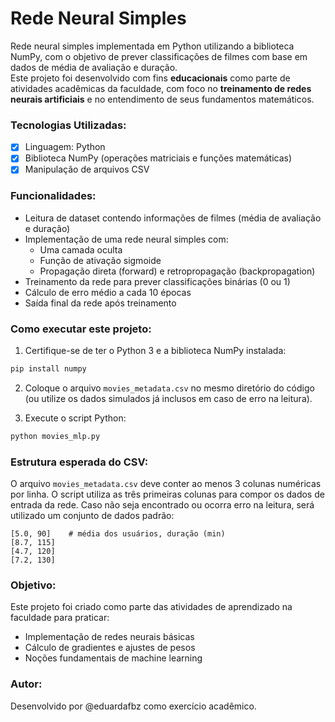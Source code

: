 # Rede Neural Simples

Rede neural simples implementada em Python utilizando a biblioteca NumPy, com o objetivo de prever classificações de filmes com base em dados de média de avaliação e duração.  
Este projeto foi desenvolvido com fins **educacionais** como parte de atividades acadêmicas da faculdade, com foco no **treinamento de redes neurais artificiais** e no entendimento de seus fundamentos matemáticos.

### Tecnologias Utilizadas:
- [x] Linguagem: Python
- [x] Biblioteca NumPy (operações matriciais e funções matemáticas)
- [x] Manipulação de arquivos CSV

### Funcionalidades:
- Leitura de dataset contendo informações de filmes (média de avaliação e duração)
- Implementação de uma rede neural simples com:
  - Uma camada oculta
  - Função de ativação sigmoide
  - Propagação direta (forward) e retropropagação (backpropagation)
- Treinamento da rede para prever classificações binárias (0 ou 1)
- Cálculo de erro médio a cada 10 épocas
- Saída final da rede após treinamento

### Como executar este projeto:
1. Certifique-se de ter o Python 3 e a biblioteca NumPy instalada:
```bash
pip install numpy
```

2. Coloque o arquivo `movies_metadata.csv` no mesmo diretório do código (ou utilize os dados simulados já inclusos em caso de erro na leitura).

3. Execute o script Python:
```bash
python movies_mlp.py
```

### Estrutura esperada do CSV:
O arquivo `movies_metadata.csv` deve conter ao menos 3 colunas numéricas por linha. O script utiliza as três primeiras colunas para compor os dados de entrada da rede. Caso não seja encontrado ou ocorra erro na leitura, será utilizado um conjunto de dados padrão:

```plaintext
[5.0, 90]    # média dos usuários, duração (min)
[8.7, 115]
[4.7, 120]
[7.2, 130]
```

### Objetivo:
Este projeto foi criado como parte das atividades de aprendizado na faculdade para praticar:
- Implementação de redes neurais básicas
- Cálculo de gradientes e ajustes de pesos
- Noções fundamentais de machine learning

### Autor:
Desenvolvido por @eduardafbz como exercício acadêmico.
